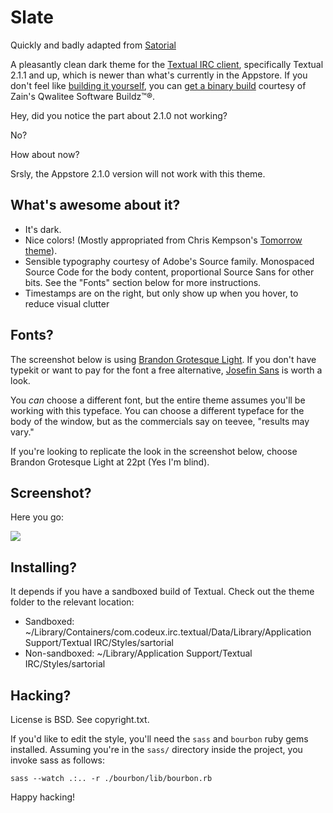 # Slate

Quickly and badly adapted from [Satorial](http://github.com/idan/sartorial)

A pleasantly clean dark theme for the [Textual IRC client](http://codeux.com/textual/), specifically Textual 2.1.1 and up, which is newer than what's currently in the Appstore. If you don't feel like [building it yourself](http://github.com/codeux/textual), you can [get a binary build](http://inzain.net/textual-builds/) courtesy of Zain's Qwalitee Software Buildz™®.

Hey, did you notice the part about 2.1.0 not working?

No?

How about now?

Srsly, the Appstore 2.1.0 version will not work with this theme.


## What's awesome about it?

* It's dark.
* Nice colors! (Mostly appropriated from Chris Kempson's [Tomorrow theme](https://github.com/chriskempson/tomorrow-theme)).
* Sensible typography courtesy of Adobe's Source family. Monospaced Source Code for the body content, proportional Source Sans for other bits. See the "Fonts" section below for more instructions.
* Timestamps are on the right, but only show up when you hover, to reduce visual clutter

## Fonts?

The screenshot below is using [Brandon Grotesque Light](https://typekit.com/fonts/brandon-grotesque). If you don't have typekit or want to pay for the font a free alternative, [Josefin Sans](http://www.google.com/fonts/specimen/Josefin+Sans) is worth a look.

You _can_ choose a different font, but the entire theme assumes you'll be working with this typeface. You can choose a different typeface for the body of the window, but as the commercials say on teevee, "results may vary."

If you're looking to replicate the look in the screenshot below, choose Brandon Grotesque Light at 22pt (Yes I'm blind).

## Screenshot?

Here you go:

<img src="http://i.imgur.com/D2CxaR9.jpg" style="max-width: 100%; display: block">

## Installing?

It depends if you have a sandboxed build of Textual. Check out the theme folder to the relevant location:

* Sandboxed: ~/Library/Containers/com.codeux.irc.textual/Data/Library/Application Support/Textual IRC/Styles/sartorial
* Non-sandboxed: ~/Library/Application Support/Textual IRC/Styles/sartorial

## Hacking?

License is BSD. See copyright.txt.

If you'd like to edit the style, you'll need the `sass` and `bourbon` ruby gems installed. Assuming you're in the `sass/` directory inside the project, you invoke sass as follows:

    sass --watch .:.. -r ./bourbon/lib/bourbon.rb

Happy hacking!
